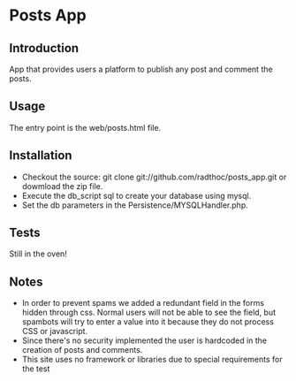 Posts App
========

Introduction
-------
App that provides users a platform to publish any post and comment the posts.

Usage
-------
The entry point is the web/posts.html file.

Installation
-----------
- Checkout the source: git clone git://github.com/radthoc/posts_app.git or dowmload the zip file.
- Execute the db_script sql to create your database using mysql.
- Set the db parameters in the Persistence/MYSQLHandler.php.

Tests
-----
Still in the oven!

Notes
-----
- In order to prevent spams we added a redundant field in the forms hidden through css. Normal users will not be able to see the field, but spambots will try to enter a value into it because they do not process CSS or javascript.
- Since there's no security implemented the user is hardcoded in the creation of posts and comments.
- This site uses no framework or libraries due to special requirements for the test